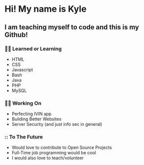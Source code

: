 # Hi! My name is Kyle
## I am teaching myself to code and this is my Github!

### :man_technologist: Learned or Learning 
- HTML
- CSS
- Javascript
- Bash
- Java
- PHP
- MySQL

### :man_astronaut: Working On 
- Perfecting IVIN app
- Building Better Websites
- Server Security (and just info sec in general)

### :: To The Future
- Would love to contribute to Open Source Projects
- Full-Time job programming would be cool 
- I would also love to teach/volunteer 
